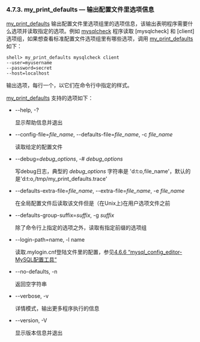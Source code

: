 ### 4.7.3. my\_print\_defaults — 输出配置文件里选项信息

[my\_print\_defaults](#) 输出配置文件里选项组里的选项信息，该输出表明程序需要什么选项并读取指定的选项。例如 [mysqlcheck](#4.5.3) 程序读取 [mysqlcheck] 和 [client] 选项组，如果想查看标准配置文件选项组里有哪些选项，调用 [my_print_defaults](#) 如下：

```shell
shell> my_print_defaults mysqlcheck client
--user=myusername
--password=secret
--host=localhost
```

输出选项，每行一个，以它们在命令行中指定的样式。

[my_print_defaults](#) 支持的选项如下：

* --help, -?

	显示帮助信息并退出

*  --config-file=*file_name*, --defaults-file=*file_name*, -c *file_name*

	读取给定的配置文件

* --debug=*debug_options*, -# *debug_options*

	写debug日志，典型的 *debug_options* 字符串是 'd:t:o,file_name'，默认的是'd:t:o,/tmp/my_print_defaults.trace'

* --defaults-extra-file=*file_name*, --extra-file=*file_name*, -e *file_name*

	在全局配置文件后读取该文件但是（在Unix上)在用户选项文件之前

* --defaults-group-suffix=*suffix*, -g *suffix*

	除了命令行上指定的选项之外，读取有指定前缀的选项组

* --login-path=name, -l name

	读取.mylogin.cnf登陆文件里的配置，参见[4.6.6 “mysql_config_editor-MySQL配置工具“](#4.6.6)

* --no-defaults, -n

	返回空字符串

* --verbose, -v

	详情模式，输出更多程序执行的信息

* --version, -V

	显示版本信息并退出





[4.6.6]:./